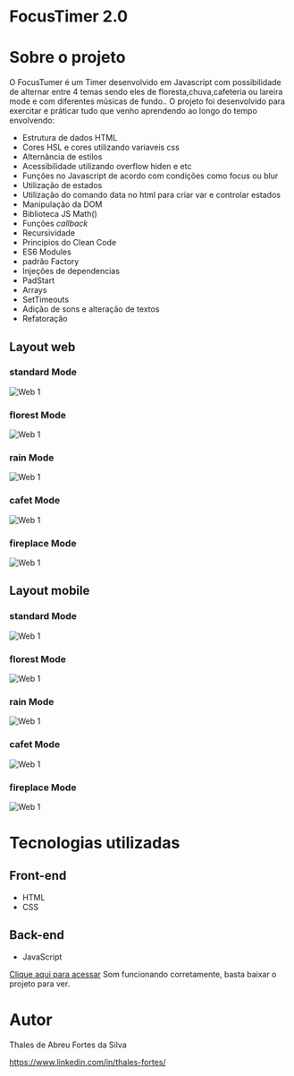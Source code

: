 # FocusTimer 2.0

# Sobre o projeto

O FocusTumer é um Timer desenvolvido em Javascript com possibilidade de alternar entre 4 temas sendo eles de floresta,chuva,cafeteria ou lareira mode e com diferentes músicas de fundo..
O projeto foi desenvolvido para exercitar e práticar tudo que venho aprendendo ao longo do tempo envolvendo:
- Estrutura de dados HTML
- Cores HSL e cores utilizando variaveis css
- Alternância de estilos
- Acessibilidade utilizando overflow hiden e etc
- Funções no Javascript de acordo com condições como focus ou blur
- Utilização de estados
- Utilização do comando data no html para criar var e controlar estados
- Manipulação da DOM
- Biblioteca JS Math()
- Funções *callback*
- Recursividade
- Principios do Clean Code
- ES6 Modules
- padrão Factory
- Injeções de dependencias
- PadStart
- Arrays
- SetTimeouts
- Adição de sons e alteração de textos
- Refatoração

## Layout web

###  standard Mode
![Web 1](https://github.com/ThalesFortes/FocusTimer-2.0/blob/main/src/printThemes/padrao.png)

###   florest Mode
![Web 1](https://github.com/ThalesFortes/FocusTimer-2.0/blob/main/src/printThemes/florest.png)

###  rain Mode
![Web 1](https://github.com/ThalesFortes/FocusTimer-2.0/blob/main/src/printThemes/rain.png)

###   cafet Mode
![Web 1](https://github.com/ThalesFortes/FocusTimer-2.0/blob/main/src/printThemes/cafet.png)

###  fireplace Mode
![Web 1](https://github.com/ThalesFortes/FocusTimer-2.0/blob/main/src/printThemes/fireplaceMobile.png)

## Layout mobile

###  standard Mode
![Web 1](https://github.com/ThalesFortes/FocusTimer-2.0/blob/main/src/printThemes/padraoMobile.png)

###   florest Mode
![Web 1](https://github.com/ThalesFortes/FocusTimer-2.0/blob/main/src/printThemes/florestMobile.png)

###  rain Mode
![Web 1](https://github.com/ThalesFortes/FocusTimer-2.0/blob/main/src/printThemes/rainMobile.png)

###   cafet Mode
![Web 1](https://github.com/ThalesFortes/FocusTimer-2.0/blob/main/src/printThemes/cafetMobile.png)

###  fireplace Mode
![Web 1](https://github.com/ThalesFortes/FocusTimer-2.0/blob/main/src/printThemes/fireplaceMobile.png)

# Tecnologias utilizadas

## Front-end
- HTML 
- CSS

## Back-end
- JavaScript

[Clique aqui para acessar](https://thalesfortes.github.io/FocusTimer/)
Som funcionando corretamente, basta baixar o projeto para ver.

# Autor

Thales de Abreu Fortes da Silva

https://www.linkedin.com/in/thales-fortes/
